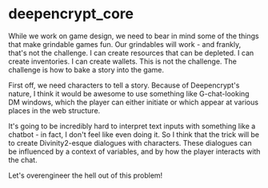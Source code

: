 # deepencrypt_core
While we work on game design, we need to bear in mind some of the things that make grindable games fun. Our grindables will work - and frankly, that's not the challenge. I can create resources that can be depleted. I can create inventories. I can create wallets. This is not the challenge. The challenge is how to bake a story into the game. 

First off, we need characters to tell a story. Because of Deepencrypt's nature, I think it would be awesome to use something like G-chat-looking DM windows, which the player can either initiate or which appear at various places in the web structure.

It's going to be incredibly hard to interpret text inputs with something like a chatbot - in fact, I don't feel like even doing it. So I think that the trick will be to create Divinity2-esque dialogues with characters. These dialogues can be influenced by a context of variables, and by how the player interacts with the chat. 

Let's overengineer the hell out of this problem!
